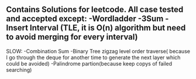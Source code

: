 Contains Solutions for leetcode. All case tested and accepted except:
-Wordladder
-3Sum
-Insert Interval (TLE, it is O(n) algorithm but need to avoid merging for every interval)
-


SLOW:
-Combination Sum
-Binary Tree zigzag level order traverse( because I go through the deque for another time to generate the next layer which could be avoided)
-Palindrome partion(because keep copys of failed searching)
